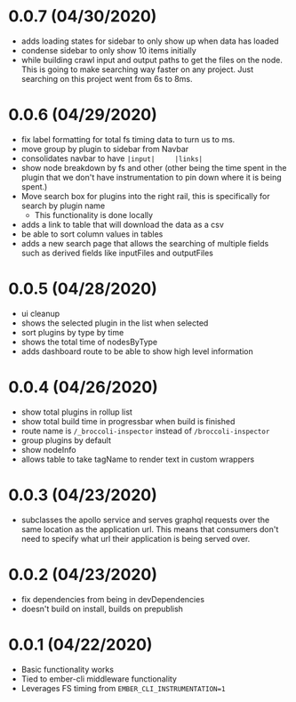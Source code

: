 # 0.0.7 (04/30/2020)

- adds loading states for sidebar to only show up when data has loaded
- condense sidebar to only show 10 items initially
- while building crawl input and output paths to get the files on the node. This is going to make searching way faster on any project. Just searching on this project went from 6s to 8ms.

# 0.0.6 (04/29/2020)

- fix label formatting for total fs timing data to turn us to ms.
- move group by plugin to sidebar from Navbar
- consolidates navbar to have `|input|     |links|`
- show node breakdown by fs and other (other being the time spent in the plugin that we don't have instrumentation to pin down where it is being spent.)
- Move search box for plugins into the right rail, this is specifically for search by plugin name
  - This functionality is done locally
- adds a link to table that will download the data as a csv
- be able to sort column values in tables
- adds a new search page that allows the searching of multiple fields such as derived fields like inputFiles and outputFiles

# 0.0.5 (04/28/2020)

- ui cleanup
- shows the selected plugin in the list when selected
- sort plugins by type by time
- shows the total time of nodesByType
- adds dashboard route to be able to show high level information

# 0.0.4 (04/26/2020)

- show total plugins in rollup list
- show total build time in progressbar when build is finished
- route name is `/_broccoli-inspector` instead of `/broccoli-inspector`
- group plugins by default
- show nodeInfo
- allows table to take tagName to render text in custom wrappers

# 0.0.3 (04/23/2020)

- subclasses the apollo service and serves graphql requests over the same location as the application url. This means that consumers don't need to specify what url their application is being served over.

# 0.0.2 (04/23/2020)

- fix dependencies from being in devDependencies
- doesn't build on install, builds on prepublish

# 0.0.1 (04/22/2020)

- Basic functionality works
- Tied to ember-cli middleware functionality
- Leverages FS timing from `EMBER_CLI_INSTRUMENTATION=1`
